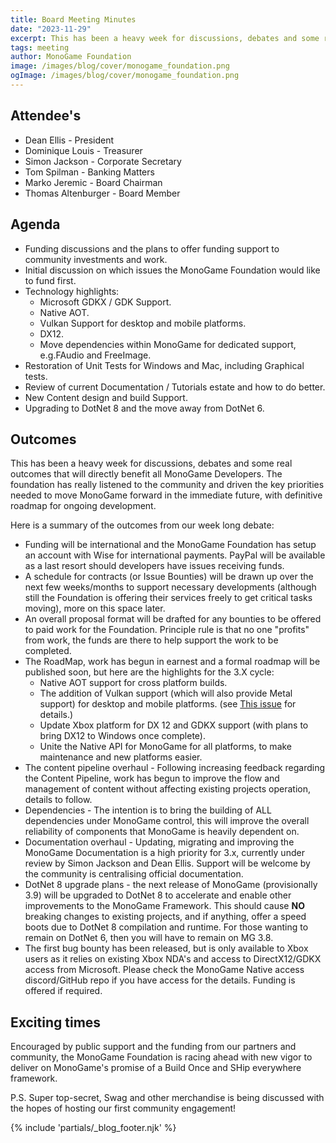 ```yaml
---
title: Board Meeting Minutes
date: "2023-11-29"
excerpt: This has been a heavy week for discussions, debates and some real outcomes that will directly benefit all MonoGame Developers.  The foundation has really listened to the community and driven the key priorities needed to move MonoGame forward in the immediate future, with definitive roadmap for ongoing development
tags: meeting
author: MonoGame Foundation
image: /images/blog/cover/monogame_foundation.png
ogImage: /images/blog/cover/monogame_foundation.png
---
```


## Attendee's

- Dean Ellis - President
- Dominique Louis - Treasurer
- Simon Jackson - Corporate Secretary
- Tom Spilman - Banking Matters
- Marko Jeremic - Board Chairman
- Thomas Altenburger - Board Member

## Agenda

- Funding discussions and the plans to offer funding support to community investments and work.
- Initial discussion on which issues the MonoGame Foundation would like to fund first.
- Technology highlights:
  - Microsoft GDKX / GDK Support.
  - Native AOT.
  - Vulkan Support for desktop and mobile platforms.
  - DX12.
  - Move dependencies within MonoGame for dedicated support, e.g.FAudio and FreeImage.
- Restoration of Unit Tests for Windows and Mac, including Graphical tests.
- Review of current Documentation / Tutorials estate and how to do better.
- New Content design and build Support.
- Upgrading to DotNet 8 and the move away from DotNet 6.

## Outcomes

This has been a heavy week for discussions, debates and some real outcomes that will directly benefit all MonoGame Developers.  The foundation has really listened to the community and driven the key priorities needed to move MonoGame forward in the immediate future, with definitive roadmap for ongoing development.

Here is a summary of the outcomes from our week long debate:

- Funding will be international and the MonoGame Foundation has setup an account with Wise for international payments.  PayPal will be available as a last resort should developers have issues receiving funds.
- A schedule for contracts (or Issue Bounties) will be drawn up over the next few weeks/months to support necessary developments (although still the Foundation is offering their services freely to get critical tasks moving), more on this space later.
- An overall proposal format will be drafted for any bounties to be offered to paid work for the Foundation.  Principle rule is that no one "profits" from work, the funds are there to help support the work to be completed.
- The RoadMap, work has begun in earnest and a formal roadmap will be published soon, but here are the highlights for the 3.X cycle:
  - Native AOT support for cross platform builds.
  - The addition of Vulkan support (which will also provide Metal support) for desktop and mobile platforms. (see [This issue](https://github.com/MonoGame/MonoGame/issues/4593) for details.)
  - Update Xbox platform for DX 12 and GDKX support (with plans to bring DX12 to Windows once complete).
  - Unite the Native API for MonoGame for all platforms, to make maintenance and new platforms easier.
- The content pipeline overhaul - Following increasing feedback regarding the Content Pipeline, work has begun to improve the flow and management of content without affecting existing projects operation, details to follow.
- Dependencies - The intention is to bring the building of ALL dependencies under MonoGame control, this will improve the overall reliability of components that MonoGame is heavily dependent on.
- Documentation overhaul - Updating, migrating and improving the MonoGame Documentation is a high priority for 3.x, currently under review by Simon Jackson and Dean Ellis.  Support will be welcome by the community is centralising official documentation.
- DotNet 8 upgrade plans - the next release of MonoGame (provisionally 3.9) will be upgraded to DotNet 8 to accelerate and enable other improvements to the MonoGame Framework.  This should cause **NO** breaking changes to existing projects, and if anything, offer a speed boots due to DotNet 8 compilation and runtime.  For those wanting to remain on DotNet 6, then you will have to remain on MG 3.8.
- The first bug bounty has been released, but is only available to Xbox users as it relies on existing Xbox NDA's and access to DirectX12/GDKX access from Microsoft.  Please check the MonoGame Native access discord/GitHub repo if you have access for the details.  Funding is offered if required.

## Exciting times

Encouraged by public support and the funding from our partners and community, the MonoGame Foundation is racing ahead with new vigor to deliver on MonoGame's promise of a Build Once and SHip everywhere framework.

P.S.
Super top-secret, Swag and other merchandise is being discussed with the hopes of hosting our first community engagement!

{% include 'partials/_blog_footer.njk' %}